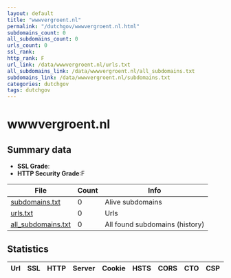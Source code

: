 ```yaml
---
layout: default
title: "wwwvergroent.nl"
permalink: "/dutchgov/wwwvergroent.nl.html"
subdomains_count: 0
all_subdomains_count: 0
urls_count: 0
ssl_rank: 
http_rank: F
url_link: /data/wwwvergroent.nl/urls.txt
all_subdomains_link: /data/wwwvergroent.nl/all_subdomains.txt
subdomains_link: /data/wwwvergroent.nl/subdomains.txt
categories: dutchgov
tags: dutchgov
---
```



# wwwvergroent.nl
## Summary data


 - **SSL Grade**:
 - **HTTP Security Grade**:F


| File       | Count | Info |
|------------|-------|------|
|[subdomains.txt](/DutchGovScope/data/wwwvergroent.nl/subdomains.txt)|0|Alive subdomains|
|[urls.txt](/DutchGovScope/data/wwwvergroent.nl/urls.txt)|0|Urls|
|[all_subdomains.txt](/DutchGovScope/data/wwwvergroent.nl/all_subdomains.txt)|0|All found subdomains (history)|


## Statistics


| Url | SSL | HTTP | Server | Cookie | HSTS | CORS | CTO | CSP | XFO | XXP | RP |FP| Tech |Title |
|--------|-------|-------|------|------|------|------|------|------|------|------|------|------|------|------|


